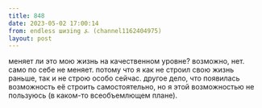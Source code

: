 ```yaml
---
title: 848
date: 2023-05-02 17:00:14
from: endless шизing ⍼ (channel1162404975)
layout: post
---
```


меняет ли это мою жизнь на качественном уровне? возможно, нет. само по себе не меняет. потому что я как не строил свою жизнь раньше, так и не строю особо сейчас. другое дело, что появилась возможность её строить самостоятельно, но я этой возможностью не пользуюсь (в каком-то всеобъемлющем плане).
